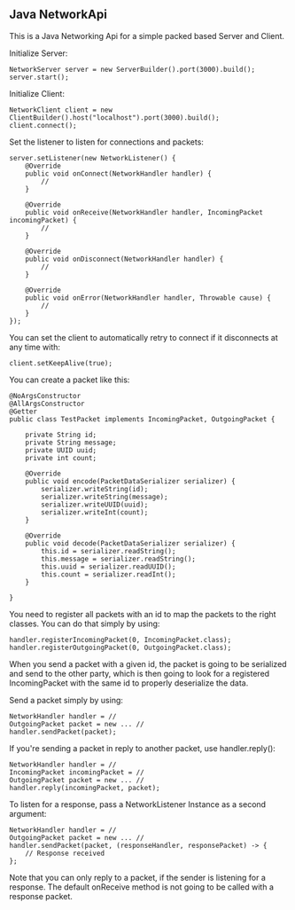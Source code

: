 ## Java NetworkApi

This is a Java Networking Api for a simple packed based Server and Client.

Initialize Server:

```
NetworkServer server = new ServerBuilder().port(3000).build();
server.start();
```

Initialize Client:

```
NetworkClient client = new ClientBuilder().host("localhost").port(3000).build();
client.connect();
```

Set the listener to listen for connections and packets:

```
server.setListener(new NetworkListener() {
    @Override
    public void onConnect(NetworkHandler handler) {
        //
    }

    @Override
    public void onReceive(NetworkHandler handler, IncomingPacket incomingPacket) {
        //
    }

    @Override
    public void onDisconnect(NetworkHandler handler) {
        //
    }

    @Override
    public void onError(NetworkHandler handler, Throwable cause) {
        //
    }
});
```

You can set the client to automatically retry to connect if it disconnects at any time with:

```
client.setKeepAlive(true);
```

You can create a packet like this:

```
@NoArgsConstructor
@AllArgsConstructor
@Getter
public class TestPacket implements IncomingPacket, OutgoingPacket {

    private String id;
    private String message;
    private UUID uuid;
    private int count;

    @Override
    public void encode(PacketDataSerializer serializer) {
        serializer.writeString(id);
        serializer.writeString(message);
        serializer.writeUUID(uuid);
        serializer.writeInt(count);
    }

    @Override
    public void decode(PacketDataSerializer serializer) {
        this.id = serializer.readString();
        this.message = serializer.readString();
        this.uuid = serializer.readUUID();
        this.count = serializer.readInt();
    }

}
```

You need to register all packets with an id to map the packets to the right classes. You can do that simply by using:

```
handler.registerIncomingPacket(0, IncomingPacket.class);
handler.registerOutgoingPacket(0, OutgoingPacket.class);
```
 
When you send a packet with a given id, the packet is going to be serialized and send to the other party, which is then going to look for a registered IncomingPacket with the same id to properly deserialize the data.

Send a packet simply by using:
```
NetworkHandler handler = //
OutgoingPacket packet = new ... //
handler.sendPacket(packet);
```

If you're sending a packet in reply to another packet, use handler.reply():
```
NetworkHandler handler = //
IncomingPacket incomingPacket = //
OutgoingPacket packet = new ... //
handler.reply(incomingPacket, packet);
```

To listen for a response, pass a NetworkListener Instance as a second argument:

```
NetworkHandler handler = //
OutgoingPacket packet = new ... //
handler.sendPacket(packet, (responseHandler, responsePacket) -> {
    // Response received
};
```

Note that you can only reply to a packet, if the sender is listening for a response. The default onReceive method is not going to be called with a response packet.